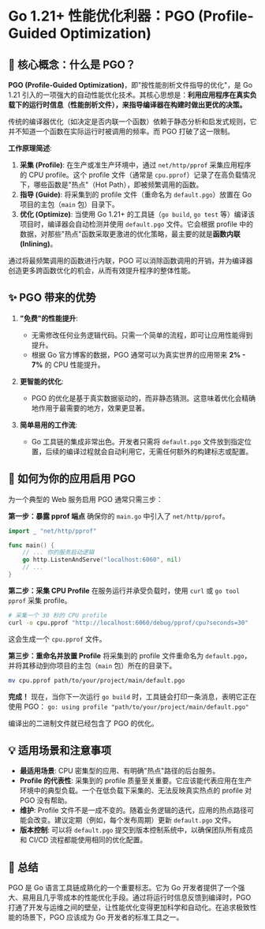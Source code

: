 # Go 1.21+ 性能优化利器：PGO (Profile-Guided Optimization)

## 🎯 **核心概念：什么是 PGO？**

**PGO (Profile-Guided Optimization)**，即"按性能剖析文件指导的优化"，是 Go 1.21 引入的一项强大的自动性能优化技术。其核心思想是：**利用应用程序在真实负载下的运行时信息（性能剖析文件），来指导编译器在构建时做出更优的决策。**

传统的编译器优化（如决定是否内联一个函数）依赖于静态分析和启发式规则，它并不知道一个函数在实际运行时被调用的频率。而 PGO 打破了这一限制。

**工作原理简述**:

1. **采集 (Profile)**: 在生产或准生产环境中，通过 `net/http/pprof` 采集应用程序的 CPU profile。这个 profile 文件（通常是 `cpu.pprof`）记录了在高负载情况下，哪些函数是"热点"（Hot Path），即被频繁调用的函数。
2. **指导 (Guide)**: 将采集到的 profile 文件（重命名为 `default.pgo`）放置在 Go 项目的主包（`main` 包）目录下。
3. **优化 (Optimize)**: 当使用 Go 1.21+ 的工具链（`go build`, `go test` 等）编译该项目时，编译器会自动检测并使用 `default.pgo` 文件。它会根据 profile 中的数据，对那些"热点"函数采取更激进的优化策略，最主要的就是**函数内联 (Inlining)**。

通过将最频繁调用的函数进行内联，PGO 可以消除函数调用的开销，并为编译器创造更多跨函数优化的机会，从而有效提升程序的整体性能。

## ✨ **PGO 带来的优势**

1. **"免费"的性能提升**:
    - 无需修改任何业务逻辑代码。只需一个简单的流程，即可让应用性能得到提升。
    - 根据 Go 官方博客的数据，PGO 通常可以为真实世界的应用带来 **2% - 7%** 的 CPU 性能提升。

2. **更智能的优化**:
    - PGO 的优化是基于真实数据驱动的，而非静态猜测。这意味着优化会精确地作用于最需要的地方，效果更显著。

3. **简单易用的工作流**:
    - Go 工具链的集成非常出色。开发者只需将 `default.pgo` 文件放到指定位置，后续的编译过程就会自动利用它，无需任何额外的构建标志或配置。

## 📝 **如何为你的应用启用 PGO**

为一个典型的 Web 服务启用 PGO 通常只需三步：

**第一步：暴露 pprof 端点**
确保你的 `main.go` 中引入了 `net/http/pprof`。

```go
import _ "net/http/pprof"

func main() {
    // ... 你的服务启动逻辑
    go http.ListenAndServe("localhost:6060", nil)
    // ...
}
```

**第二步：采集 CPU Profile**
在服务运行并承受负载时，使用 `curl` 或 `go tool pprof` 采集 profile。

```bash
# 采集一个 30 秒的 CPU profile
curl -o cpu.pprof "http://localhost:6060/debug/pprof/cpu?seconds=30"
```

这会生成一个 `cpu.pprof` 文件。

**第三步：重命名并放置 Profile**
将采集到的 profile 文件重命名为 `default.pgo`，并将其移动到你项目的主包（`main` 包）所在的目录下。

```bash
mv cpu.pprof path/to/your/project/main/default.pgo
```

**完成！**
现在，当你下一次运行 `go build` 时，工具链会打印一条消息，表明它正在使用 PGO：
`go: using profile "path/to/your/project/main/default.pgo"`

编译出的二进制文件就已经包含了 PGO 的优化。

## 💡 **适用场景和注意事项**

- **最适用场景**: CPU 密集型的应用、有明确"热点"路径的后台服务。
- **Profile 的代表性**: 采集到的 profile 质量至关重要。它应该能代表应用在生产环境中的典型负载。一个在低负载下采集的、无法反映真实热点的 profile 对 PGO 没有帮助。
- **维护**: Profile 文件不是一成不变的。随着业务逻辑的迭代，应用的热点路径可能会改变。建议定期（例如，每个发布周期）更新 `default.pgo` 文件。
- **版本控制**: 可以将 `default.pgo` 提交到版本控制系统中，以确保团队所有成员和 CI/CD 流程都能使用相同的优化配置。

## 🚀 **总结**

PGO 是 Go 语言工具链成熟化的一个重要标志。它为 Go 开发者提供了一个强大、易用且几乎零成本的性能优化手段。通过将运行时信息反馈到编译时，PGO 打通了开发与运维之间的壁垒，让性能优化变得更加科学和自动化。在追求极致性能的场景下，PGO 应该成为 Go 开发者的标准工具之一。
